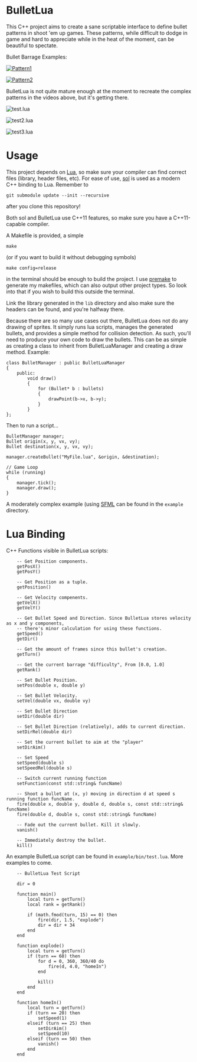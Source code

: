 BulletLua
=========

This C++ project aims to create a sane scriptable interface to define bullet patterns in shoot 'em up games. These patterns, while difficult to dodge in game and hard to appreciate while in the heat of the moment, can be beautiful to spectate.

Bullet Barrage Examples:

[![Pattern1](https://www.youtube.com/watch?v=yCOYrMgnNGE/0.jpg)](http://youtu.be/yCOYrMgnNGE?t=11m39s)

[![Pattern2](https://www.youtube.com/watch?v=v4m08AeGFWU/0.jpg)](http://youtu.be/v4m08AeGFWU?t=33m22s)

BulletLua is not quite mature enough at the moment to recreate the complex patterns in the videos above, but it's getting there.


![test.lua](./result3.gif)

![test2.lua](./result4.gif)

![test3.lua](./result5.gif)


Usage
=========
This project depends on [Lua](http://www.lua.org/), so make sure your compiler can find correct files (library, header files, etc).
For ease of use, [sol](https://github.com/Rapptz/sol.git) is used as a modern C++ binding to Lua. Remember to

    git submodule update --init --recursive

after you clone this repository!

Both sol and BulletLua use C++11 features, so make sure you have a C++11-capable compiler.

A Makefile is provided, a simple

    make

(or if you want to build it without debugging symbols)

    make config=release

in the terminal should be enough to build the project. I use [premake](http://industriousone.com/what-premake) to generate my makefiles, which can also output other project types. So look into that if you wish to build this outside the terminal.

Link the library generated in the `lib` directory and also make sure the headers can be found, and you're halfway there.

Because there are so many use cases out there, BulletLua does not do any drawing of sprites. It simply runs lua scripts, manages the generated bullets, and provides a simple method for collision detection. As such, you'll need to produce your own code to draw the bullets. This can be as simple as creating a class to inherit from BulletLuaManager and creating a draw method. Example:

    class BulletManager : public BulletLuaManager
    {
        public:
            void draw()
            {
                for (Bullet* b : bullets)
                {
                    drawPoint(b->x, b->y);
                }
            }
    };

Then to run a script...

    BulletManager manager;
    Bullet origin(x, y, vx, vy);
    Bullet destination(x, y, vx, vy);

    manager.createBullet("MyFile.lua", &origin, &destination);

    // Game Loop
    while (running)
    {
        manager.tick();
        manager.draw();
    }

A moderately complex example (using [SFML](http://www.sfml-dev.org/) can be found in the `example` directory.

Lua Binding
=========

C++ Functions visible in BulletLua scripts:

```
    -- Get Position components.
    getPosX()
    getPosY()

    -- Get Position as a tuple.
    getPosition()

    -- Get Velocity compenents.
    getVelX()
    getVelY()

    -- Get Bullet Speed and Direction. Since BulletLua stores velocity as x and y components,
    -- there's minor calculation for using these functions.
    getSpeed()
    getDir()

    -- Get the amount of frames since this bullet's creation.
    getTurn()

    -- Get the current barrage "difficulty", From [0.0, 1.0]
    getRank()

    -- Set Bullet Position.
    setPos(double x, double y)

    -- Set Bullet Velocity.
    setVel(double vx, double vy)

    -- Set Bullet Direction
    setDir(double dir)

    -- Set Bullet Direction (relatively), adds to current direction.
    setDirRel(double dir)

    -- Set the current bullet to aim at the "player"
    setDirAim()

    -- Set Speed
    setSpeed(double s)
    setSpeedRel(double s)

    -- Switch current running function
    setFunction(const std::string& funcName)

    -- Shoot a bullet at (x, y) moving in direction d at speed s running function funcName.
    fire(double x, double y, double d, double s, const std::string& funcName)
    fire(double d, double s, const std::string& funcName)

    -- Fade out the current bullet. Kill it slowly.
    vanish()

    -- Immediately destroy the bullet.
    kill()
```

An example BulletLua script can be found in `example/bin/test.lua`. More examples to come.

```
    -- BulletLua Test Script

    dir = 0

    function main()
        local turn = getTurn()
        local rank = getRank()

        if (math.fmod(turn, 15) == 0) then
            fire(dir, 1.5, "explode")
            dir = dir + 34
        end
    end

    function explode()
        local turn = getTurn()
        if (turn == 60) then
            for d = 0, 360, 360/40 do
                fire(d, 4.0, "homeIn")
            end

            kill()
        end
    end

    function homeIn()
        local turn = getTurn()
        if (turn == 20) then
            setSpeed(1)
        elseif (turn == 25) then
            setDirAim()
            setSpeed(10)
        elseif (turn == 50) then
            vanish()
        end
    end
```
